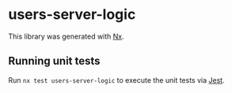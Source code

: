 # users-server-logic

This library was generated with [Nx](https://nx.dev).

## Running unit tests

Run `nx test users-server-logic` to execute the unit tests via [Jest](https://jestjs.io).
